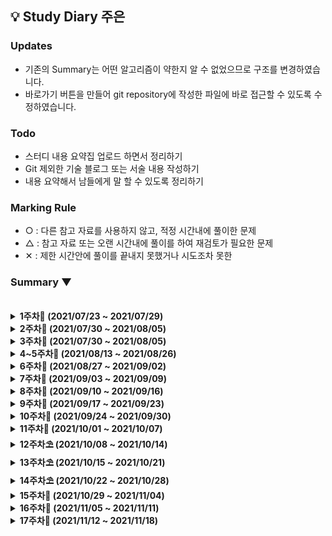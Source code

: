 ## 💡 Study Diary 주은  

### Updates
- 기존의 Summary는 어떤 알고리즘이 약한지 알 수 없었으므로 구조를 변경하였습니다.
- 바로가기 버튼을 만들어 git repository에 작성한 파일에 바로 접근할 수 있도록 수정하였습니다.

### Todo
- 스터디 내용 요약집 업로드 하면서 정리하기
- Git 제외한 기술 블로그 또는 서술 내용 작성하기
- 내용 요약해서 남들에게 말 할 수 있도록 정리하기

### Marking Rule
- ○ : 다른 참고 자료를 사용하지 않고, 적정 시간내에 풀이한 문제
- △ : 참고 자료 또는 오랜 시간내에 풀이를 하여 재검토가 필요한 문제 
- ✕ : 제한 시간안에 풀이를 끝내지 못했거나 시도조차 못한 


### Summary ▼
<br />

<details markdown="1">
<summary><strong> 1주차🌱 (2021/07/23 ~ 2021/07/29)</strong></summary>
<br>
<br>

|     날짜     |                             내용                             | Repo| 정리글 |
| :----------: | :----------------------------------------------------------: | :----: | :----: |
|**7/23(금)**|1단계[[10171]](https://www.acmicpc.net/problem/10171)  1단계[[10718]](https://www.acmicpc.net/problem/10718)   1단계[[2557]](https://www.acmicpc.net/problem/2557)|
|**7/24(토)**||
|**7/25(일)**|2단계[[2884]](https://www.acmicpc.net/problem/2884)   3단계[[2739]](https://www.acmicpc.net/problem/2739)   4단계[[10952]](https://www.acmicpc.net/problem/10952)|
|**7/26(월)**|5단계[[10818]](https://www.acmicpc.net/problem/10818)    6단계[[4673]](https://www.acmicpc.net/problem/4673)    7단계[[11654]](https://www.acmicpc.net/problem/11654)    8단계[2869](https://www.acmicpc.net/problem/2869)   12단계[[2750]](https://www.acmicpc.net/problem/2750)|
|**7/27(화)**|9단계[[1978]](https://www.acmicpc.net/problem/1978) 10단계[[10872]](https://www.acmicpc.net/problem/10872) 11단계[[7568]](https://www.acmicpc.net/problem/7568)|
|**7/28(수)**|14단계[[15649]](https://www.acmicpc.net/problem/15649)[[15650]](https://www.acmicpc.net/problem/15650)|
|**7/29(목)**|15단계[[1003]](https://www.acmicpc.net/problem/1003) 16단계[[11047]](https://www.acmicpc.net/problem/11047)  17단계[[5086]](https://www.acmicpc.net/problem/5086)| 

<br>

</details>



<details markdown="1">
<summary><strong> 2주차🌱 (2021/07/30 ~ 2021/08/05)</strong></summary>
<br>
<br>

|     날짜     |                             내용                             | 정리글 |
| :----------: | :----------------------------------------------------------: | :----: |
|**7/30(금)**|18단계[[9012]](https://www.acmicpc.net/problem/9012) ?단계[[1629]](https://www.acmicpc.net/problem/1629) ?단계[[10830]](https://www.acmicpc.net/problem/10830) 20단계[[11444]](https://www.acmicpc.net/problem/11444)|
|**7/31(토)**||
|**8/1(일)**||  
|**8/2(월)**|보충수업|
|**8/3(화)**|[[Programmers_LV2_문자열압축](https://programmers.co.kr/learn/courses/30/lessons/60057)] 구현중<br>+ SSAFICIAL 회의| 
|**8/4(수)**|SWEXPERT 과제|
|**8/5(목)**|[[Programmers_LV2_문자열압축](https://programmers.co.kr/learn/courses/30/lessons/60057)] 구현중<br>+ [[Programmers_LV2_순위검색](https://programmers.co.kr/learn/courses/30/lessons/72412?language=kotlin)] 구현중<br>+ 보충 |

<br>
</details>

<details markdown="1">
<summary><strong> 3주차🌱 (2021/07/30 ~ 2021/08/05)</strong></summary>
<br>
<br>

|     날짜     |                             내용                             | 정리글 |
| :----------: | :----------------------------------------------------------: | :----: |
|**8/6(금)**|[[Programmers_LV3_네트워크](https://programmers.co.kr/learn/courses/30/lessons/43162)]|
|**8/7(토)**||
|**8/8(일)**||
|**8/9(월)**|BOJ [[2504]](https://www.acmicpc.net/problem/2504) 풀이중 BOJ[[1966]](https://www.acmicpc.net/problem/1966)|
|**8/10(화)**|[[Programmers_LV1_체육복](https://programmers.co.kr/learn/courses/30/lessons/42862)] [[BOJ_1012_유기농배추]](https://www.acmicpc.net/problem/1012)|
|**8/11(수)**|[[BOJ_7576_토마토]](https://www.acmicpc.net/problem/7576)|
|**8/12(목)**|[[BOJ_2589_보물섬]](https://www.acmicpc.net/problem/2589)|

<br>
</details>

<details markdown="1">
<summary><strong> 4~5주차🌱 (2021/08/13 ~ 2021/08/26)</strong></summary>
<br>
<br>

|     날짜     |                             내용                             | 정리글 |
| :----------: | :----------------------------------------------------------: | :----: |
|**8/13(금)**||
|**8/14(토)**||
|**8/15(일)**||
|**8/16(월)**|[[Programmers_LV1_키패드](https://programmers.co.kr/learn/courses/30/lessons/67256)]|
|**8/17(화)**||
|**8/11(수)**|[[BOJ_11279_최대힙]](https://www.acmicpc.net/problem/11279)|
|**8/12~24**|알고리즘 기초 공부 + 자격증 준비 + 졸업 + 백신접종 + Vue...|
|**8/25(수)**|[[BOJ_21275_폰호석만]](https://www.acmicpc.net/problem/21275)|
|**8/26(목)**||

<br>
</details>


<details markdown="1">
<summary><strong> 6주차🌱 (2021/08/27 ~ 2021/09/02)</strong></summary>
<br>
<br>

|     날짜     |                             내용                             | 정리글 |
| :----------: | :----------------------------------------------------------: | :----: |
|**8/27(금)**||
|**8/28(토)**||
|**8/29(일)**||
|**8/30(월)**||
|**8/31(화)**||
|**9/1(수)**|[[BOJ_1915_가장큰정사각형](https://www.acmicpc.net/problem/1915)]|
|**9/2(목)**|[[BOJ_21608_상어초등학교](https://www.acmicpc.net/problem/21608)] nullpoint|

<br>
</details>

<details markdown="1">
<summary><strong> 7주차🌱 (2021/09/03 ~ 2021/09/09)</strong></summary>
<br>
<br>

|     날짜     |                             내용                             | 정리글 |
| :----------: | :----------------------------------------------------------: | :----: |
|**9/3(금)**|[[BOJ_20922_겹치는건싫어](https://www.acmicpc.net/problem/20922)]|
|**9/4(토)**|[[BOJ_21608_상어초등학교](https://www.acmicpc.net/problem/21608)] 맞았습니다! (feat.도연님)|
|**9/5(일)**||
|**9/6(월)**||
|**9/7(화)**|[[BOJ_15686_치킨배달](https://www.acmicpc.net/problem/15686)]|
|**9/8(수)**|[[BOJ_16234_인구이동](https://www.acmicpc.net/problem/16234)]<br>[[BOJ_13023_ABCDE](https://www.acmicpc.net/problem/13023)]|
|**9/9(목)**||

<br>
</details>


<details markdown="1">
<summary><strong> 8주차🌲 (2021/09/10 ~ 2021/09/16)</strong></summary>
<br>
<br>

|     날짜     |                             내용                             | 정리글 |
| :----------: | :----------------------------------------------------------: | :----: |
|**9/10(금)**|[[BOJ_2630_색종이만들기](https://www.acmicpc.net/problem/2630)]||
|**9/11(토)**|카카오||
|**9/12(일)**|네이버웹툰, 넥슨||
|**9/13(월)**|||
|**9/14(화)**|[[BOJ_2374_같은수로만들기](https://www.acmicpc.net/problem/2374)]||
|**9/15(수)**|||
|**9/16(목)**|||

<br>
</details>

<details markdown="1">
<summary><strong> 9주차🌲 (2021/09/17 ~ 2021/09/23)</strong></summary>
<br>
<br>

|     날짜     |                             내용                             | 정리글 |
| :----------: | :----------------------------------------------------------: | :----: |
|**9/17(금)**|||
|**9/18(토)**|||
|**9/19(일)**|||
|**9/20(월)**|||
|**9/21(화)**|||
|**9/22(수)**|[[BOJ_16916_부분문자열](https://www.acmicpc.net/problem/16916)]||
|**9/23(목)**|[[BOJ_7662_이중우선순위큐](https://www.acmicpc.net/problem/7662)]||

<br>
</details>


<details markdown="1">
<summary><strong> 10주차🌲 (2021/09/24 ~ 2021/09/30)</strong></summary> 
<br>
<br>

|     날짜     |                             내용                             | 정리글 |
| :----------: | :----------------------------------------------------------: | :----: |
|**9/24(금)**|||
|**9/25(토)**|||
|**9/26(일)**|||
|**9/27(월)**|||
|**9/28(화)**|||
|**9/29(수)**|[[BOJ_1747_소수&팰린드롬](https://www.acmicpc.net/problem/1747)]||
|**9/30(목)**|||

<br>
</details>

<details markdown="1">
<summary><strong> 11주차🌲 (2021/10/01 ~ 2021/10/07)</strong></summary> 
<br>
<br>

|     날짜     |                             내용                             | 정리글 |
| :----------: | :----------------------------------------------------------: | :----: |
|**10/1(금)**|||
|**10/2(토)**|[[BOJ_21317_징검다리건너기](https://www.acmicpc.net/problem/21317)]||
|**10/3(일)**|[[BOJ_1715_카드정렬하기](https://www.acmicpc.net/problem/1715)]||
|**10/4(월)**|[[BOJ_10942_팰린드롬?](https://www.acmicpc.net/problem/10942)]||
|**10/5(화)**|[[BOJ_4256_트리](https://www.acmicpc.net/problem/4256)]||
|**10/6(수)**|[[BOJ_1874_스택수열](https://www.acmicpc.net/problem/1874)]||
|**10/7(목)**|||

<br>
</details>

<details markdown="1">
<summary><strong> 12주차⛱ (2021/10/08 ~ 2021/10/14)</strong></summary> 
<br>
<br>

|     날짜     |                             내용                             | 정리글 |
| :----------: | :----------------------------------------------------------: | :----: |
|**10/8(금)**|||
|**10/9(토)**|||
|**10/10(일)**|||
|**10/11(월)**|||
|**10/12(화)**|||
|**10/13(수)**|[[BOJ_16932_모양만들기](https://www.acmicpc.net/problem/16932)]||
|**10/14(목)**|[[BOJ_1806_부분합](https://www.acmicpc.net/problem/1806)]||

<br>
</details>

<details markdown="1">
<summary><strong> 13주차⛱ (2021/10/15 ~ 2021/10/21)</strong></summary> 
<br>
<br>

|     날짜     |                             내용                             | 정리글 |
| :----------: | :----------------------------------------------------------: | :----: |
|**10/15(금)**|||
|**10/16(토)**|||
|**10/17(일)**|||
|**10/18(월)**|||
|**10/19(화)**|||
|**10/20(수)**|||
|**10/21(목)**|||

<br>
</details>

<details markdown="1">
<summary><strong> 14주차⛱ (2021/10/22 ~ 2021/10/28)</strong></summary> 
<br>
<br>

|     날짜     |                             내용                             | 정리글 |
| :----------: | :----------------------------------------------------------: | :----: |
|**10/22(금)**|||
|**10/23(토)**|||
|**10/24(일)**|||
|**10/25(월)**|||
|**10/26(화)**|[[BOJ_14500_테트로미노](https://www.acmicpc.net/problem/14500)]<br>[[BOJ_1477_휴게소세우기_포기](https://www.acmicpc.net/problem/1477)]||
|**10/27(수)**|[[BOJ_17144_미세먼지안녕](https://www.acmicpc.net/problem/17144)]||
|**10/28(목)**|||

<br>
</details>

<details markdown="1">
<summary><strong> 15주차🍂 (2021/10/29 ~ 2021/11/04)</strong></summary> 
<br>
<br>

|     날짜     |                             내용                             | 정리글 |
| :----------: | :----------------------------------------------------------: | :----: |
|**10/29(금)**|||
|**10/30(토)**|||
|**10/31(일)**|||
|**11/01(월)**|||
|**11/02(화)**|[[BOJ_14500_테트로미노](https://www.acmicpc.net/problem/14500)]<br>[[BOJ_1477_휴게소세우기_포기](https://www.acmicpc.net/problem/1477)]||
|**11/03(수)**|[[BOJ_17144_미세먼지안녕](https://www.acmicpc.net/problem/17144)]||
|**11/04(목)**|||

<br>
</details>

<details markdown="1">
<summary><strong> 16주차🍂 (2021/11/05 ~ 2021/11/11)</strong></summary> 
<br>
<br>

| 레벨 |     문제     |                             내용                             | 수행 | 바로가기 |
| :----: | :----------: | :----------------------------------------------------------: | :----: | :----: |
|골드5|[[BOJ_2493_탑](https://www.acmicpc.net/problem/2493)]|자료 구조, 스택| ○ |[클릭](./BOJ/2493_탑.kt)|
|골드4|[[BOJ_17255_N으로만들기](https://www.acmicpc.net/problem/17255)]|자료 구조, 백트래킹, 트리를 사용한 집합과 맵| △ |[클릭](./BOJ/17255_N으로만들기.kt)|
|골드5|[[BOJ_14675_단절점과단절선](https://www.acmicpc.net/problem/14675)]|그래프 이론, 트리| ✕ ||

<br>
</details>


<details markdown="1">
<summary><strong> 17주차🍁 (2021/11/12 ~ 2021/11/18)</strong></summary> 
<br>
<br>

| 레벨 |     문제     |                             내용                             | 수행 | 바로가기 |
| :----: | :----------: | :----------------------------------------------------------: | :----: | :----: |
|골드5|[[BOJ_12865_평범한배낭](https://www.acmicpc.net/problem/12865)]|다이나믹 프로그래밍, 배낭문제| △ |[클릭](./BOJ/12865_평범한배낭.kt)|
|골드4|[[BOJ_15961_회전초밥](https://www.acmicpc.net/problem/15961)]|두 포인터, 슬라이딩 윈도우| ✕ |[클릭](./BOJ/15961_회전초밥.kt)|
|골드3|[[BOJ_2109_순회강연](https://www.acmicpc.net/problem/2109)]|자료 구조, 그리디 알고리즘, 정렬, 우선순위 큐| ✕ |[클릭](./BOJ/2109_순회강연.kt)|

<br>
</details>
